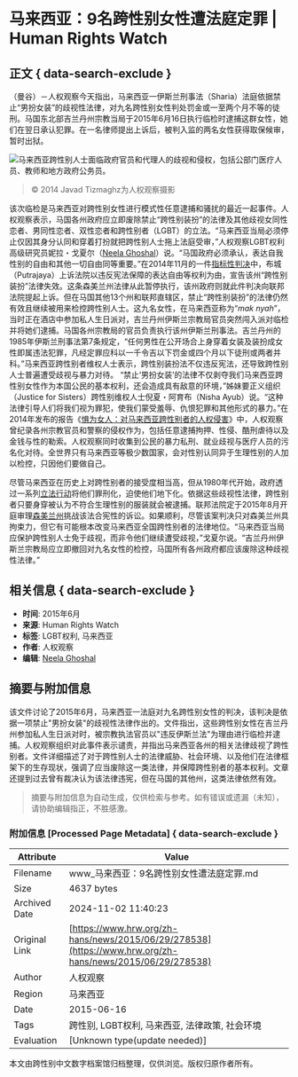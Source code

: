 # 马来西亚：9名跨性别女性遭法庭定罪 | Human Rights Watch

## 正文 { data-search-exclude }


（曼谷）－人权观察今天指出，马来西亚一伊斯兰刑事法（Sharia）法庭依据禁止“男扮女装”的歧视性法律，对九名跨性别女性判处罚金或一至两个月不等的徒刑。马国东北部吉兰丹州宗教当局于2015年6月16日执行临检时逮捕这群女性，她们在翌日承认犯罪。在一名律师提出上诉后，被判入监的两名女性获得取保候审，暂时出狱。

![马来西亚跨性别人士面临政府官员和代理人的歧视和侵权，包括公部门医疗人员、教师和地方政府公务员。](https://www.hrw.org/sites/default/files/styles/embed_xxl/public/media/images/photographs/2014LGBT_Malaysia_Trans.jpg?itok=g3nwyL20)
> © 2014 Javad Tizmaghz为人权观察摄影

该次临检是马来西亚对跨性别女性进行模式性任意逮捕和骚扰的最近一起事件。人权观察表示，马国各州政府应立即废除禁止“跨性别装扮”的法律及其他歧视女同性恋者、男同性恋者、双性恋者和跨性别者（LGBT）的立法。“马来西亚当局必须停止仅因其身分认同和穿着打扮就把跨性别人士拖上法庭受审，”人权观察LGBT权利高级研究员妮拉・戈夏尔（[Neela Ghoshal](https://www.hrw.org/bios/neela-ghoshal)）说。“马国政府必须承认，表达自我性别的自由和其他一切自由同等重要。”在2014年11月的一件[指标性判决](https://www.hrw.org/news/2014/11/07/malaysia-court-victory-transgender-rights)中，布城（Putrajaya）上诉法院以违反宪法保障的表达自由等权利为由，宣告该州“跨性别装扮”法律失效。这条森美兰州法律从此暂停执行，该州政府则就此件判决向联邦法院提起上诉。但在马国其他13个州和联邦直辖区，禁止“跨性别装扮”的法律仍然有效且继续被用来检控跨性别人士。这九名女性，在马来西亚称为“_mak nyah_”，当时正在酒店中参加私人生日派对，吉兰丹州伊斯兰宗教局官员突然闯入派对临检并将她们逮捕。马国各州宗教局的官员负责执行该州伊斯兰刑事法。吉兰丹州的1985年伊斯兰刑事法第7条规定，“任何男性在公开场合上身穿着女装及装扮成女性即属违法犯罪，凡经定罪应科以一千令吉以下罚金或四个月以下徒刑或两者并科。”马来西亚跨性别者维权人士表示，跨性别装扮法不仅违反宪法，还导致跨性别人士普遍遭受歧视与暴力对待。 “禁止‘男扮女装’的法律不仅剥夺我们马来西亚跨性别女性作为本国公民的基本权利，还会造成具有敌意的环境，”姊妹要正义组织（Justice for Sisters）跨性别维权人士倪夏・阿育布（Nisha Ayub）说。“这种法律引导人们将我们视为罪犯，使我们蒙受羞辱、仇恨犯罪和其他形式的暴力。”在2014年发布的报告《[惧为女人：对马来西亚跨性别者的人权侵害](https://www.hrw.org/news/2014/09/24/malaysia-transgender-people-under-threat)》中，人权观察曾纪录各州宗教官员和警察的侵权作为，包括任意逮捕拘押、性侵、酷刑虐待以及金钱与性的勒索。人权观察同时收集到公民的暴力私刑、就业歧视与医疗人员的污名化对待。全世界只有马来西亚等极少数国家，会对性别认同异于生理性别的人加以检控，只因他们要做自己。

尽管马来西亚在历史上对跨性别者的接受度相当高，但从1980年代开始，政府透过一系列[立法行动](https://www.hrw.org/node/128482/section/19)将他们罪刑化，迫使他们地下化。依据这些歧视性法律，跨性别者只要身穿被认为不符合生理性别的服装就会被逮捕。联邦法院定于2015年8月开庭审理[森美兰州](https://www.hrw.org/news/2014/11/07/malaysia-court-victory-transgender-rights)挑战该法合宪性的诉讼。如果顺利，尽管该案判决只对森美兰州具拘束力，但它有可能根本改变马来西亚全国跨性别者的法律地位。“马来西亚当局应保护跨性别人士免于歧视，而非令他们继续遭受歧视，”戈夏尔说。“吉兰丹州伊斯兰宗教局应立即撤回对九名女性的检控，马国所有各州政府都应该废除这种歧视性法律。”

## 相关信息 { data-search-exclude }

- **时间**: 2015年6月
- **来源**: Human Rights Watch
- **标签**: LGBT权利, 马来西亚
- **作者**: 人权观察
- **编辑**: [Neela Ghoshal](https://www.hrw.org/bios/neela-ghoshal) 

## 摘要与附加信息

<!-- tcd_abstract -->
该文件讨论了2015年6月，马来西亚一法庭对九名跨性别女性的判决，该判决是依据一项禁止"男扮女装"的歧视性法律作出的。文件指出，这些跨性别女性在吉兰丹州参加私人生日派对时，被宗教执法官员以"违反伊斯兰法"为理由进行临检并逮捕。人权观察组织对此事件表示谴责，并指出马来西亚各州的相关法律歧视了跨性别者。文件详细描述了对于跨性别人士的法律威胁、社会环境、以及他们在法律框架下的生存现状，强调了应当废除这一类法律，并保障跨性别者的基本权利。文章还提到过去曾有裁决认为该法律违宪，但在马国的其他州，这类法律依然有效。
<!-- tcd_abstract_end -->

> 摘要与附加信息为自动生成，仅供检索与参考。如有错误或遗漏（未知），请协助编辑指正，不胜感激。

### 附加信息 [Processed Page Metadata] { data-search-exclude }

| Attribute       | Value                                  |
|-----------------|----------------------------------------|
| Filename        | www_马来西亚：9名跨性别女性遭法庭定罪.md                             |
| Size            | 4637 bytes                           |
| Archived Date   | 2024-11-02 11:40:23                             |
| Original Link   | [https://www.hrw.org/zh-hans/news/2015/06/29/278538](https://www.hrw.org/zh-hans/news/2015/06/29/278538)                       |
| Author          | 人权观察                               |
| Region          | 马来西亚                               |
| Date            | 2015-06-16                                 |
| Tags            | 跨性别, LGBT权利, 马来西亚, 法律政策, 社会环境                                 |
| Evaluation            | [Unknown type(update needed)]                                 |
<!-- tcd_table_end -->

本文由跨性别中文数字档案馆归档整理，仅供浏览。版权归原作者所有。
